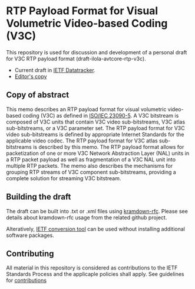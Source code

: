 # RTP Payload Format for Visual Volumetric Video-based Coding (V3C)

This repository is used for discussion and development of a personal draft for V3C RTP payload format (draft-ilola-avtcore-rtp-v3c). 

* Current draft in [IETF Datatracker](https://datatracker.ietf.org/doc/draft-ilola-avtcore-rtp-v3c/).
* [Editor's copy](https://github.com/laurilo/draft-ilola-avtcore-rtp-v3c/blob/main/draft/draft-ilola-avtcore-rtp-v3c.md)

## Copy of abstract

This memo describes an RTP payload format for visual volumetric video-based coding (V3C) as defined in [ISO/IEC 23090-5](https://www.iso.org/standard/73025.html). A V3C bitstream is composed of V3C units that contain V3C video sub-bitstreams, V3C atlas sub-bitstreams, or a V3C parameter set. The RTP payload format for V3C video sub-bitstreams is defined by appropriate Internet Standards for the applicable video codec. The RTP payload format for V3C atlas sub-bitstreams is described by this memo. The RTP payload format allows for packetization of one or more V3C Network Abstraction Layer (NAL) units in a RTP packet payload as well as fragmentation of a V3C NAL unit into multiple RTP packets. The memo also describes the mechanisms for grouping RTP streams of V3C component sub-bitstreams, providing a complete solution for streaming V3C bitstream. 

## Building the draft

The draft can be built into .txt or .xml files using [kramdown-rfc](https://github.com/cabo/kramdown-rfc). Please see details about kramdown-rfc usage from the related github project. 

Alteratively, [IETF conversion tool](https://author-tools.ietf.org/) can be used without installing additional software packages.

## Contributing

All material in this repository is considered as contributions to the IETF Standards Process and the applicaple policies shall apply. See guidelines for [contributions](https://github.com/laurilo/draft-ilola-avtcore-rtp-v3c/blob/main/CONTRIBUTING.md)